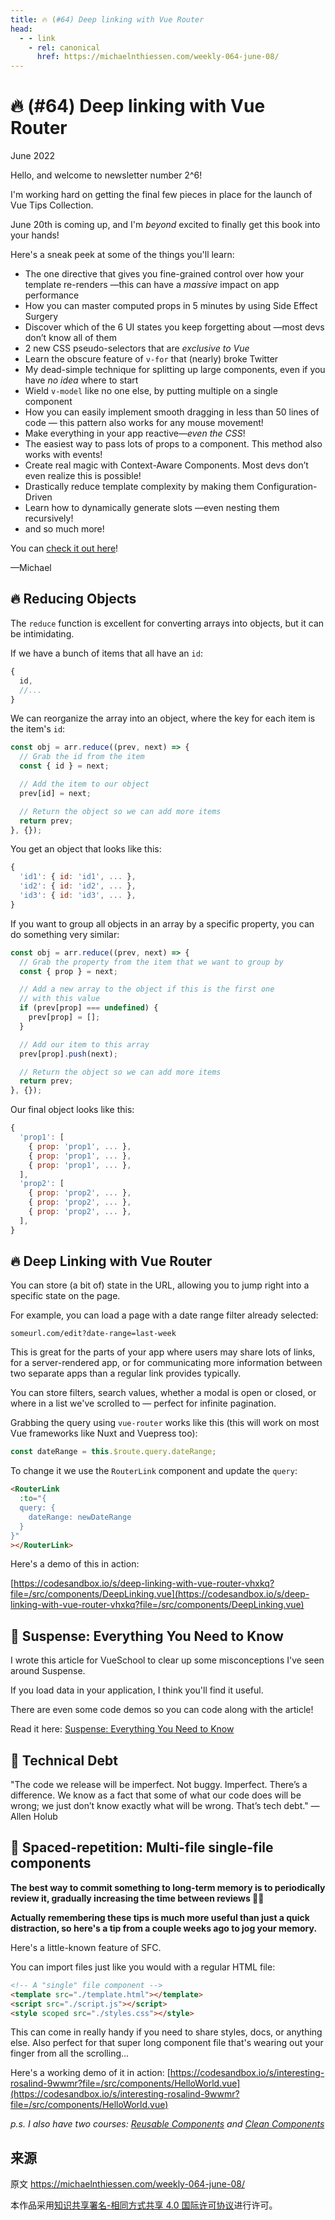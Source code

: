 ```yaml
---
title: 🔥 (#64) Deep linking with Vue Router
head:
  - - link
    - rel: canonical
      href: https://michaelnthiessen.com/weekly-064-june-08/
---
```


# 🔥 (#64) Deep linking with Vue Router

June 2022

Hello, and welcome to newsletter number 2^6!

I'm working hard on getting the final few pieces in place for the launch of Vue Tips Collection.

June 20th is coming up, and I'm _beyond_ excited to finally get this book into your hands!

Here's a sneak peek at some of the things you'll learn:

- The one directive that gives you fine-grained control over how your template re-renders —this can have a _massive_ impact on app performance
- How you can master computed props in 5 minutes by using Side Effect Surgery
- Discover which of the 6 UI states you keep forgetting about —most devs don’t know all of them
- 2 new CSS pseudo-selectors that are _exclusive to Vue_
- Learn the obscure feature of `v-for` that (nearly) broke Twitter
- My dead-simple technique for splitting up large components, even if you have _no idea_ where to start
- Wield `v-model` like no one else, by putting multiple on a single component
- How you can easily implement smooth dragging in less than 50 lines of code — this pattern also works for any mouse movement!
- Make everything in your app reactive—_even the CSS_!
- The easiest way to pass lots of props to a component. This method also works with events!
- Create real magic with Context-Aware Components. Most devs don’t even realize this is possible!
- Drastically reduce template complexity by making them Configuration-Driven
- Learn how to dynamically generate slots —even nesting them recursively!
- and so much more!

You can [check it out here](https://michaelnthiessen.com/vue-tips-collection)!

—Michael

## 🔥 Reducing Objects

The `reduce` function is excellent for converting arrays into objects, but it can be intimidating.

If we have a bunch of items that all have an `id`:

```javascript
{
  id,
  //...
}
```

We can reorganize the array into an object, where the key for each item is the item's `id`:

```javascript
const obj = arr.reduce((prev, next) => {
  // Grab the id from the item
  const { id } = next;

  // Add the item to our object
  prev[id] = next;

  // Return the object so we can add more items
  return prev;
}, {});
```

You get an object that looks like this:

```javascript
{
  'id1': { id: 'id1', ... },
  'id2': { id: 'id2', ... },
  'id3': { id: 'id3', ... },
}
```

If you want to group all objects in an array by a specific property, you can do something very similar:

```javascript
const obj = arr.reduce((prev, next) => {
  // Grab the property from the item that we want to group by
  const { prop } = next;

  // Add a new array to the object if this is the first one
  // with this value
  if (prev[prop] === undefined) {
    prev[prop] = [];
  }

  // Add our item to this array
  prev[prop].push(next);

  // Return the object so we can add more items
  return prev;
}, {});
```

Our final object looks like this:

```javascript
{
  'prop1': [
    { prop: 'prop1', ... },
    { prop: 'prop1', ... },
    { prop: 'prop1', ... },
  ],
  'prop2': [
    { prop: 'prop2', ... },
    { prop: 'prop2', ... },
    { prop: 'prop2', ... },
  ],
}
```

## 🔥 Deep Linking with Vue Router

You can store (a bit of) state in the URL, allowing you to jump right into a specific state on the page.

For example, you can load a page with a date range filter already selected:

```
someurl.com/edit?date-range=last-week
```

This is great for the parts of your app where users may share lots of links, for a server-rendered app, or for communicating more information between two separate apps than a regular link provides typically.

You can store filters, search values, whether a modal is open or closed, or where in a list we've scrolled to — perfect for infinite pagination.

Grabbing the query using `vue-router` works like this (this will work on most Vue frameworks like Nuxt and Vuepress too):

```javascript
const dateRange = this.$route.query.dateRange;
```

To change it we use the `RouterLink` component and update the `query`:

```html
<RouterLink
  :to="{
  query: {
    dateRange: newDateRange
  }
}"
></RouterLink>
```

Here's a demo of this in action:

[https://codesandbox.io/s/deep-linking-with-vue-router-vhxkq?file=/src/components/DeepLinking.vue](https://codesandbox.io/s/deep-linking-with-vue-router-vhxkq?file=/src/components/DeepLinking.vue)

## 📜 Suspense: Everything You Need to Know

I wrote this article for VueSchool to clear up some misconceptions I've seen around Suspense.

If you load data in your application, I think you'll find it useful.

There are even some code demos so you can code along with the article!

Read it here: [Suspense: Everything You Need to Know](https://vueschool.io/articles/vuejs-tutorials/suspense-everything-you-need-to-know/)

## 💬 Technical Debt

"The code we release will be imperfect. Not buggy. Imperfect. There’s a difference. We know as a fact that some of what our code does will be wrong; we just don’t know exactly what will be wrong. That’s tech debt." —Allen Holub

## 🧠 Spaced-repetition: Multi-file single-file components

**The best way to commit something to long-term memory is to periodically review it, gradually increasing the time between reviews 👨‍🔬**

**Actually remembering these tips is much more useful than just a quick distraction, so here's a tip from a couple weeks ago to jog your memory.**

Here's a little-known feature of SFC.

You can import files just like you would with a regular HTML file:

```html
<!-- A "single" file component -->
<template src="./template.html"></template>
<script src="./script.js"></script>
<style scoped src="./styles.css"></style>
```

This can come in really handy if you need to share styles, docs, or anything else. Also perfect for that super long component file that's wearing out your finger from all the scrolling...

Here's a working demo of it in action: [https://codesandbox.io/s/interesting-rosalind-9wwmr?file=/src/components/HelloWorld.vue](https://codesandbox.io/s/interesting-rosalind-9wwmr?file=/src/components/HelloWorld.vue)

_p.s. I also have two courses: [Reusable Components](https://michaelnthiessen.com/reusable-components) and [Clean Components](https://michaelnthiessen.com/clean-components)_

## 来源

原文 https://michaelnthiessen.com/weekly-064-june-08/

本作品采用[知识共享署名-相同方式共享 4.0 国际许可协议](http://creativecommons.org/licenses/by-sa/4.0/)进行许可。
